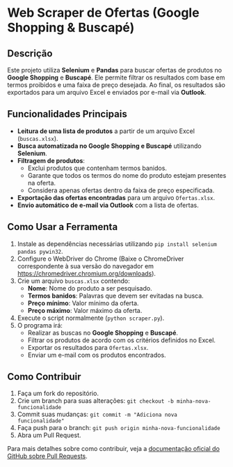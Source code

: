 # Web Scraper de Ofertas (Google Shopping & Buscapé)

## Descrição
Este projeto utiliza **Selenium** e **Pandas** para buscar ofertas de produtos no **Google Shopping** e **Buscapé**. Ele permite filtrar os resultados com base em termos proibidos e uma faixa de preço desejada. Ao final, os resultados são exportados para um arquivo Excel e enviados por e-mail via **Outlook**.

## Funcionalidades Principais
- **Leitura de uma lista de produtos** a partir de um arquivo Excel (`buscas.xlsx`).
- **Busca automatizada no Google Shopping e Buscapé** utilizando **Selenium**.
- **Filtragem de produtos**:
  - Exclui produtos que contenham termos banidos.
  - Garante que todos os termos do nome do produto estejam presentes na oferta.
  - Considera apenas ofertas dentro da faixa de preço especificada.
- **Exportação das ofertas encontradas** para um arquivo `Ofertas.xlsx`.
- **Envio automático de e-mail via Outlook** com a lista de ofertas.

## Como Usar a Ferramenta
1. Instale as dependências necessárias utilizando `pip install selenium pandas pywin32`.
2. Configure o WebDriver do Chrome (Baixe o ChromeDriver correspondente à sua versão do navegador em https://chromedriver.chromium.org/downloads).
3. Crie um arquivo `buscas.xlsx` contendo:
   - **Nome**: Nome do produto a ser pesquisado.
   - **Termos banidos**: Palavras que devem ser evitadas na busca.
   - **Preço mínimo**: Valor mínimo da oferta.
   - **Preço máximo**: Valor máximo da oferta.
4. Execute o script normalmente (`python scraper.py`).
5. O programa irá:
   - Realizar as buscas no **Google Shopping** e **Buscapé**.
   - Filtrar os produtos de acordo com os critérios definidos no Excel.
   - Exportar os resultados para `Ofertas.xlsx`.
   - Enviar um e-mail com os produtos encontrados.

## Como Contribuir
1. Faça um fork do repositório.
2. Crie um branch para suas alterações: `git checkout -b minha-nova-funcionalidade`
3. Commit suas mudanças: `git commit -m "Adiciona nova funcionalidade"`
4. Faça push para o branch: `git push origin minha-nova-funcionalidade`
5. Abra um Pull Request.

Para mais detalhes sobre como contribuir, veja a [documentação oficial do GitHub sobre Pull Requests](https://docs.github.com/pt/pull-requests/collaborating-with-pull-requests).
